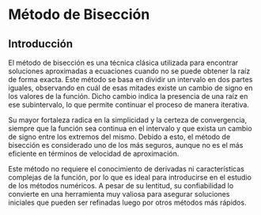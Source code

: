 # Método de Bisección
## Introducción
El método de bisección es una técnica clásica utilizada para encontrar soluciones aproximadas a ecuaciones cuando no se puede obtener la raíz de forma exacta. Este método se basa en dividir un intervalo en dos partes iguales, observando en cuál de esas mitades existe un cambio de signo en los valores de la función. Dicho cambio indica la presencia de una raíz en ese subintervalo, lo que permite continuar el proceso de manera iterativa.

Su mayor fortaleza radica en la simplicidad y la certeza de convergencia, siempre que la función sea continua en el intervalo y que exista un cambio de signo entre los extremos del mismo. Debido a esto, el método de bisección es considerado uno de los más seguros, aunque no es el más eficiente en términos de velocidad de aproximación.

Este método no requiere el conocimiento de derivadas ni características complejas de la función, por lo que es ideal para introducirse en el estudio de los métodos numéricos. A pesar de su lentitud, su confiabilidad lo convierte en una herramienta muy valiosa para asegurar soluciones iniciales que pueden ser refinadas luego por otros métodos más rápidos.


